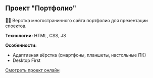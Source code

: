 ## Проект "Портфолио"

🧑‍💼 Верстка многостраничного сайта портфолио для презентации споектов.

**Технологии:** HTML, CSS, JS

**Особенности:**

- Адаптивная вёрстка (смартфоны, планшеты, настольные ПК)
- Desktop First

[Смотреть проект онлайн](https://evgeniy-web-dev.github.io/portfolio/)
